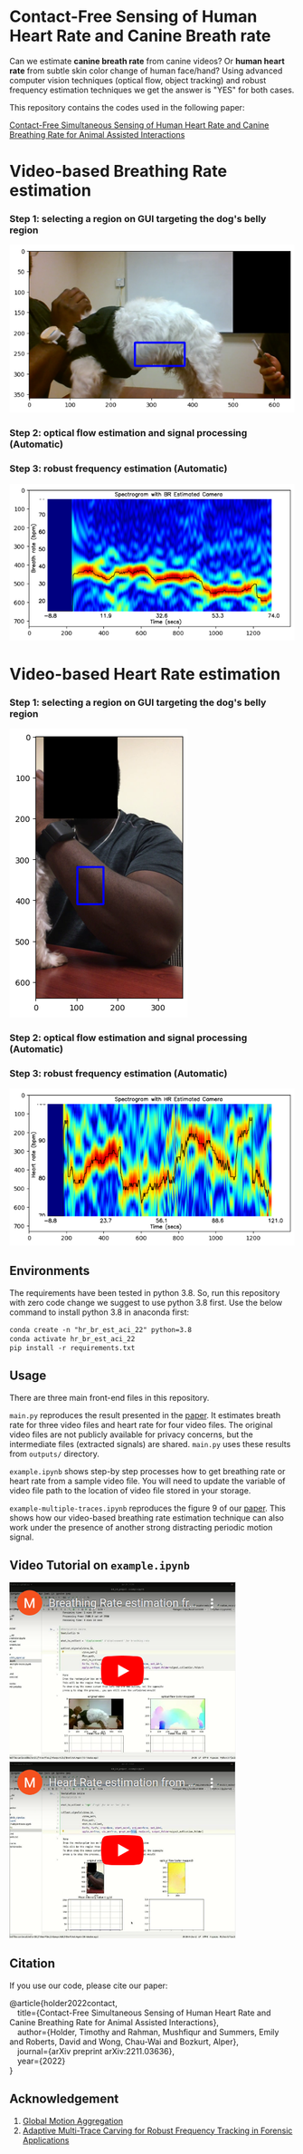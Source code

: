 # Contact-Free Sensing of Human Heart Rate and Canine Breath rate

Can we estimate <b>canine breath rate</b> from canine videos? Or <b>human heart rate</b> from subtle skin color change of human face/hand? Using advanced computer vision techniques (optical flow, object tracking) and robust frequency estimation techniques we get the answer is "YES" for both cases.

This repository contains the codes used in the following paper: 

[Contact-Free Simultaneous Sensing of Human Heart Rate and Canine Breathing Rate for Animal Assisted Interactions](https://arxiv.org/abs/2211.03636)<br/>

# Video-based Breathing Rate estimation

### Step 1: selecting a region on GUI targeting the dog's belly region

![Alt text](figs/br_region_selection.png?raw=true "br_region_selection.png")

### Step 2: optical flow estimation and signal processing (Automatic)

### Step 3: robust frequency estimation (Automatic)

![Alt text](figs/br_frequency_trace.png?raw=true "br_region_selection.png")

# Video-based Heart Rate estimation

### Step 1: selecting a region on GUI targeting the dog's belly region

![Alt text](figs/hr_region_selection.png?raw=true "br_region_selection.png")

### Step 2: optical flow estimation and signal processing (Automatic)

### Step 3: robust frequency estimation (Automatic)

![Alt text](figs/hr_frequency_trace.png?raw=true "br_region_selection.png")

## Environments
The requirements have been tested in python 3.8. So, run this repository with zero code change we suggest to use python 3.8 first. Use the below command to install python 3.8 in anaconda first:  
```Shell
conda create -n "hr_br_est_aci_22" python=3.8
conda activate hr_br_est_aci_22
pip install -r requirements.txt
```
## Usage
There are three main front-end files in this repository.

`main.py` reproduces the result presented in the [paper](https://arxiv.org/abs/2211.03636). It estimates breath rate for three video files and heart rate for four video files. The original video files are not publicly available for privacy concerns, but the intermediate files (extracted signals) are shared. `main.py` uses these results from `outputs/` directory.

`example.ipynb` shows step-by step processes how to get breathing rate or heart rate from a sample video file. You will need to update the variable of video file path to the location of video file stored in your storage.

`example-multiple-traces.ipynb` reproduces the figure 9 of our [paper](https://arxiv.org/abs/2211.03636). This shows how our video-based breathing rate estimation technique can also work under the presence of another strong distracting periodic motion signal.

## Video Tutorial on `example.ipynb`


[<img alt="figs/BR_video_tutorial_youtube_overlay.png" width="400px" src="figs/BR_video_tutorial_youtube_overlay.png" />](https://www.youtube.com/watch?v=a5zla8ph0jc)
[<img alt="figs/HR_video_tutorial_youtube_overlay.png" width="400px" src="figs/HR_video_tutorial_youtube_overlay.png" />](https://www.youtube.com/watch?v=0y8mZ19Kf9k)


## Citation

If you use our code, please cite our paper:

@article{holder2022contact,<br>
  &ensp;&ensp;title={Contact-Free Simultaneous Sensing of Human Heart Rate and Canine Breathing Rate for Animal Assisted Interactions},<br>
  &ensp;&ensp;author={Holder, Timothy and Rahman, Mushfiqur and Summers, Emily and Roberts, David and Wong, Chau-Wai and Bozkurt, Alper},<br>
  &ensp;&ensp;journal={arXiv preprint arXiv:2211.03636},<br>
  &ensp;&ensp;year={2022}<br>
}

## Acknowledgement
1. [Global Motion Aggregation](https://github.com/zacjiang/GMA)
2. [Adaptive Multi-Trace Carving for Robust Frequency
Tracking in Forensic Applications](https://ieeexplore.ieee.org/stamp/stamp.jsp?arnumber=9220114)
